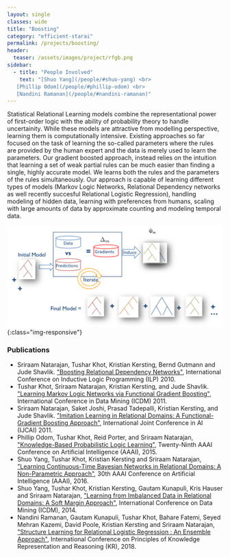 ```yaml
---
layout: single
classes: wide
title: "Boosting"
category: "efficient-starai"
permalink: /projects/boosting/
header:
  teaser: /assets/images/project/rfgb.png
sidebar:
  - title: "People Involved"
    text: "[Shuo Yang](/people/#shuo-yang) <br>
   [Phillip Odom](/people/#phillip-odom) <br>
   [Nandini Ramanan](/people/#nandini-ramanan)"
---
```


Statistical Relational Learning models combine the representational power of  first-order logic with the ability of probability theory to handle uncertainity. While these models are  attractive from modelling perspective, learning them is computationally intensive. Existing approaches so far focused on the task of learning the so-called parameters where the rules are provided by the human expert and the data is merely used to learn the parameters. Our gradient boosted approach, instead relies on the intuition that learning a set of weak partial rules can be much easier than finding a single, highly accurate model. We learns both the rules and the parameters of the rules simultaneously. Our approach is capable of learning different types of models (Markov Logic Networks, Relational Dependency networks as well recently succesful Relational Logistic Regression), handling modeling of hidden data, learning with preferences from humans, scaling with large amounts of data by approximate counting and modeling temporal data.

![RFGB](/assets/images/project/rfgb.png){:class="img-responsive"}

### Publications
* Sriraam Natarajan, Tushar Khot, Kristian Kersting, Bernd Gutmann and Jude Shavlik. ["Boosting Relational Dependency Networks"](http://utdallas.edu/~sxn177430/Papers/boosting10ilp.pdf), International Conference on Inductive Logic Programming (ILP) 2010.
* Tushar Khot, Sriraam Natarajan, Kristian Kersting, and Jude Shavlik. ["Learning Markov Logic Networks via Functional Gradient Boosting"](http://ftp.cs.wisc.edu/machine-learning/shavlik-group/khot.icdm11.pdf), International Conference in Data Mining (ICDM) 2011.
* Sriraam Natarajan, Saket Joshi, Prasad Tadepalli, Kristian Kersting, and Jude Shavlik. ["Imitation Learning in Relational Domains: A Functional-Gradient Boosting Approach"](http://utdallas.edu/~sxn177430/Papers/ijcai11_imitation_learning.pdf), International Joint Conference in AI (IJCAI) 2011.
* Phillip Odom, Tushar Khot, Reid Porter, and Sriraam Natarajan, ["Knowledge-Based Probabilistic Logic Learning"](http://utdallas.edu/~sxn177430/Papers/KBPLM.pdf), Twenty-Ninth AAAI Conference on Artificial Intelligence (AAAI), 2015.
* Shuo Yang, Tushar Khot, Kristian Kersting and Sriraam Natarajan, ["Learning Continuous-Time Bayesian Networks in Relational Domains: A Non-Parametric Approach"](http://utdallas.edu/~sxn177430/Papers/RCTBN.pdf), 30th AAAI Conference on Artificial Intelligence (AAAI), 2016.
* Shuo Yang, Tushar Khot, Kristian Kersting, Gautam Kunapuli, Kris Hauser and Sriraam Natarajan, ["Learning from Imbalanced Data in Relational Domains: A Soft Margin Approach"](http://utdallas.edu/~sxn177430/Papers/RCTBN.pdf), International Conference on Data Mining (ICDM), 2014.
* Nandini Ramanan, Gautam Kunapuli, Tushar Khot, Bahare Fatemi, Seyed Mehran Kazemi, David Poole, Kristian Kersting and Sriraam Natarajan, ["Structure Learning for Relational Logistic Regression : An Ensemble Approach"](http://arxiv.org/abs/1808.02123), International Conference on Principles of Knowledge Representation and Reasoning (KR), 2018.
